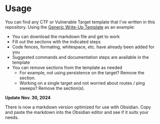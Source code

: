 # Usage

You can find any CTF or Vulnerable Target template that I've written in this repository. Using the [Generic Write-Up Template](https://github.com/0xBEN/WriteupTemplates/blob/main/Generic-Writeup-Template.md) as an example:
* You can download the markdown file and get to work
* Fill out the sections with the indicated steps
* Code fences, formating, whitespace, etc. have already been added for you
* Suggested commands and documentation steps are available in the template
* You can remove sections from the template as needed
  * For example, not using persistence on the target? Remove the section.
  * Working on a single target and not worried about routes / ping sweeps? Remove the section(s).

**Update Nov. 30, 2024**

There is now a markdown version optimized for use with Obsidian. Copy and paste the markdown into the Obsidian editor and see if it suits your needs.
